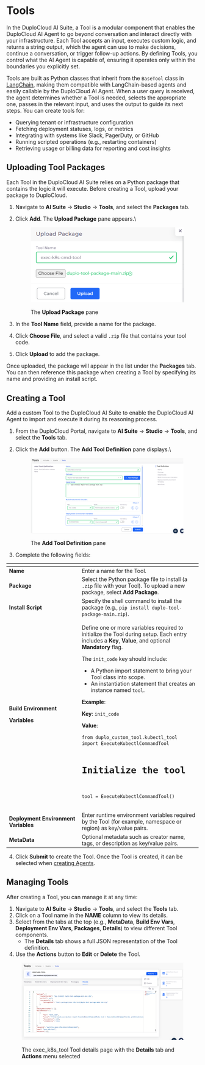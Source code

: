 # Tools

In the DuploCloud AI Suite, a Tool is a modular component that enables the DuploCloud AI Agent to go beyond conversation and interact directly with your infrastructure. Each Tool accepts an input, executes custom logic, and returns a string output, which the agent can use to make decisions, continue a conversation, or trigger follow-up actions. By defining Tools, you control what the AI Agent is capable of, ensuring it operates only within the boundaries you explicitly set.

Tools are built as Python classes that inherit from the `BaseTool` class in [LangChain](https://www.langchain.com/), making them compatible with LangChain-based agents and easily callable by the DuploCloud AI Agent. When a user query is received, the agent determines whether a Tool is needed, selects the appropriate one, passes in the relevant input, and uses the output to guide its next steps. You can create tools for:

* Querying tenant or infrastructure configuration
* Fetching deployment statuses, logs, or metrics
* Integrating with systems like Slack, PagerDuty, or GitHub
* Running scripted operations (e.g., restarting containers)
* Retrieving usage or billing data for reporting and cost insights

## Uploading Tool Packages

Each Tool in the DuploCloud AI Suite relies on a Python package that contains the logic it will execute. Before creating a Tool, upload your package to DuploCloud.

1. Navigate to **AI Suite** → **Studio** → **Tools**, and select the **Packages** tab.
2.  Click **Add**. The **Upload Package** pane appears.\


    <div align="left"><figure><img src="../../.gitbook/assets/Screenshot (500).png" alt="" width="421"><figcaption><p>The <strong>Upload Package</strong> pane</p></figcaption></figure></div>
3. In the **Tool Name** field, provide a name for the package.
4. Click **Choose File**, and select a valid `.zip` file that contains your tool code.
5. Click **Upload** to add the package.

Once uploaded, the package will appear in the list under the **Packages** tab. You can then reference this package when creating a Tool by specifying its name and providing an install script.

## Creating a Tool

Add a custom Tool to the DuploCloud AI Suite to enable the DuploCloud AI Agent to import and execute it during its reasoning process.

1. From the DuploCloud Portal, navigate to **AI Suite** → **Studio** → **Tools**, and select the **Tools** tab.
2.  Click the **Add** button. The **Add Tool Definition** pane displays.\


    <div align="left"><figure><img src="../../.gitbook/assets/Screenshot (501).png" alt=""><figcaption><p>The <strong>Add Tool Definition</strong> pane</p></figcaption></figure></div>
3. Complete the following fields:

<table data-header-hidden><thead><tr><th width="176.6666259765625"></th><th></th></tr></thead><tbody><tr><td><strong>Name</strong></td><td>Enter a name for the Tool.</td></tr><tr><td><strong>Package</strong></td><td>Select the Python package file to install (a <code>.zip</code> file with your Tool). To upload a new package, select <strong>Add Package</strong>. </td></tr><tr><td><strong>Install Script</strong></td><td>Specify the shell command to install the package (e.g., <code>pip install duplo-tool-package-main.zip</code>).</td></tr><tr><td><p><strong>Build Environment</strong> </p><p><strong>Variables</strong></p></td><td><p>Define one or more variables required to initialize the Tool during setup. Each entry includes a <strong>Key</strong>, <strong>Value</strong>, and optional <strong>Mandatory</strong> flag.<br></p><p>The <code>init_code</code> key should include:</p><ul><li>A Python import statement to bring your Tool class into scope.</li><li>An instantiation statement that creates an instance named <code>tool</code>.</li></ul><p><strong>Example</strong>:</p><p><strong>Key</strong>: <code>init_code</code></p><p><strong>Value</strong>: </p><pre data-full-width="false"><code>from duplo_custom_tool.kubectl_tool import ExecuteKubectlCommandTool

# Initialize the tool
tool = ExecuteKubectlCommandTool()
</code></pre></td></tr><tr><td><strong>Deployment Environment Variables</strong></td><td>Enter runtime environment variables required by the Tool (for example, namespace or region) as key/value pairs.</td></tr><tr><td><strong>MetaData</strong></td><td>Optional metadata such as creator name, tags, or description as key/value pairs.</td></tr></tbody></table>

4. Click **Submit** to create the Tool. Once the Tool is created, it can be selected when [creating Agents](agent.md#creating-an-agent).&#x20;

## Managing Tools

After creating a Tool, you can manage it at any time:

1. Navigate to **AI Suite** → **Studio** → **Tools**, and select the **Tools** tab.
2. Click on a Tool name in the **NAME** column to view its details.
3. Select from the tabs at the top (e.g., **MetaData**, **Build Env Vars**, **Deployment Env Vars**, **Packages**, **Details**) to view different Tool components.
   * The **Details** tab shows a full JSON representation of the Tool definition.
4. Use the **Actions** button to **Edit** or **Delete** the Tool.

<figure><img src="../../.gitbook/assets/Screenshot (502).png" alt=""><figcaption><p>The exec_k8s_tool Tool details page with the <strong>Details</strong> tab and <strong>Actions</strong> menu selected</p></figcaption></figure>

